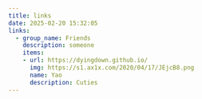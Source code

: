 ```yaml
---
title: links
date: 2025-02-20 15:32:05
links:
  - group_name: Friends
    description: someone
    items:
    - url: https://dyingdown.github.io/
      img: https://s1.ax1x.com/2020/04/17/JEjcB8.png
      name: Yao
      description: Cuties
---
```

